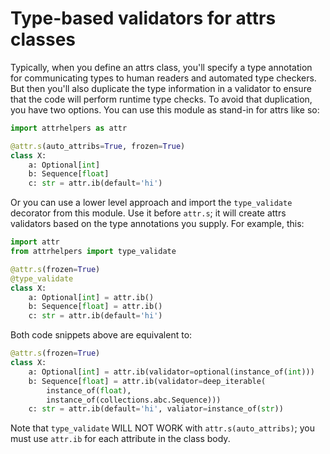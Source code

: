 Type-based validators for attrs classes
===========================================

Typically, when you define an attrs class, you'll specify a type
annotation for communicating types to human readers and automated type
checkers. But then you'll also duplicate the type information in a
validator to ensure that the code will perform runtime type checks. To
avoid that duplication, you have two options. You can use this module
as stand-in for attrs like so:

```python
import attrhelpers as attr

@attr.s(auto_attribs=True, frozen=True)
class X:
    a: Optional[int]
    b: Sequence[float]
    c: str = attr.ib(default='hi')
```

Or you can use a lower level approach and import the `type_validate`
decorator from this module. Use it before `attr.s`; it will create
attrs validators based on the type annotations you supply. For
example, this:

```python
import attr
from attrhelpers import type_validate

@attr.s(frozen=True)
@type_validate
class X:
    a: Optional[int] = attr.ib()
    b: Sequence[float] = attr.ib()
    c: str = attr.ib(default='hi')
```

Both code snippets above are equivalent to:

```python
@attr.s(frozen=True)
class X:
    a: Optional[int] = attr.ib(validator=optional(instance_of(int)))
    b: Sequence[float] = attr.ib(validator=deep_iterable(
        instance_of(float),
        instance_of(collections.abc.Sequence)))
    c: str = attr.ib(default='hi', valiator=instance_of(str))
```

Note that `type_validate` WILL NOT WORK with `attr.s(auto_attribs)`;
you must use `attr.ib` for each attribute in the class body.


